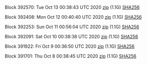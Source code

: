 Block 392570: Tue Oct 13 00:38:43 UTC 2020 [zip](https://dash-bootstrap.ams3.digitaloceanspaces.com/testnet/2020-10-13/bootstrap.dat.zip) (1.1G) [SHA256](https://dash-bootstrap.ams3.digitaloceanspaces.com/testnet/2020-10-13/sha256.txt)

Block 392408: Mon Oct 12 00:40:40 UTC 2020 [zip](https://dash-bootstrap.ams3.digitaloceanspaces.com/testnet/2020-10-12/bootstrap.dat.zip) (1.1G) [SHA256](https://dash-bootstrap.ams3.digitaloceanspaces.com/testnet/2020-10-12/sha256.txt)

Block 392253: Sun Oct 11 00:56:04 UTC 2020 [zip](https://dash-bootstrap.ams3.digitaloceanspaces.com/testnet/2020-10-11/bootstrap.dat.zip) (1.1G) [SHA256](https://dash-bootstrap.ams3.digitaloceanspaces.com/testnet/2020-10-11/sha256.txt)

Block 392091: Sat Oct 10 00:38:38 UTC 2020 [zip](https://dash-bootstrap.ams3.digitaloceanspaces.com/testnet/2020-10-10/bootstrap.dat.zip) (1.1G) [SHA256](https://dash-bootstrap.ams3.digitaloceanspaces.com/testnet/2020-10-10/sha256.txt)

Block 391922: Fri Oct  9 00:36:50 UTC 2020 [zip](https://dash-bootstrap.ams3.digitaloceanspaces.com/testnet/2020-10-09/bootstrap.dat.zip) (1.1G) [SHA256](https://dash-bootstrap.ams3.digitaloceanspaces.com/testnet/2020-10-09/sha256.txt)

Block 391701: Thu Oct  8 00:38:45 UTC 2020 [zip](https://dash-bootstrap.ams3.digitaloceanspaces.com/testnet/2020-10-08/bootstrap.dat.zip) (1.1G) [SHA256](https://dash-bootstrap.ams3.digitaloceanspaces.com/testnet/2020-10-08/sha256.txt)
